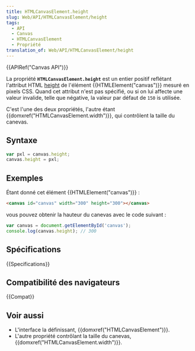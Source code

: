 ```yaml
---
title: HTMLCanvasElement.height
slug: Web/API/HTMLCanvasElement/height
tags:
  - API
  - Canvas
  - HTMLCanvasElement
  - Propriété
translation_of: Web/API/HTMLCanvasElement/height
---
```


{{APIRef("Canvas API")}}

La propriété **`HTMLCanvasElement.height`** est un entier positif reflétant l'attribut HTML [height](/fr/docs/Web/HTML/Element/canvas#height) de l'élément {{HTMLElement("canvas")}} mesuré en pixels CSS. Quand cet attribut n'est pas spécifié, ou si on lui affecte une valeur invalide, telle que négative, la valeur par défaut de `150` is utilisée.

C'est l'une des deux propriétés, l'autre étant {{domxref("HTMLCanvasElement.width")}}, qui contrôlent la taille du canevas.

## Syntaxe

```js
var pxl = canvas.height;
canvas.height = pxl;
```

## Exemples

Étant donné cet élément {{HTMLElement("canvas")}} :

```html
<canvas id="canvas" width="300" height="300"></canvas>
```

vous pouvez obtenir la hauteur du canevas avec le code suivant :

```js
var canvas = document.getElementById('canvas');
console.log(canvas.height); // 300
```

## Spécifications

{{Specifications}}

## Compatibilité des navigateurs

{{Compat}}

## Voir aussi

- L'interface la définissant, {{domxref("HTMLCanvasElement")}}.
- L'autre propriété contrôlant la taille du canevas, {{domxref("HTMLCanvasElement.width")}}.
